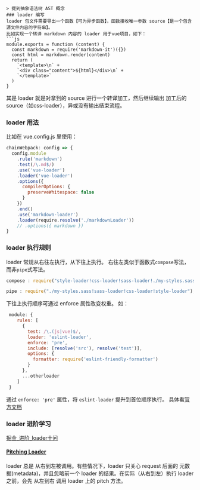 ```
> 提到抽象语法树 AST 概念
### loader 编写
loader 包文件需要导出一个函数【可为异步函数】，函数接收唯一参数 source【是一个包含源文件内容的字符串】。
比如实现一个转译 markdown 内容的 loader 用于vue项目，如下：
```js
module.exports = function (content) {
  const markdown = require('markdown-it')({})
  const html = markdown.render(content)
  return (
    `<template>\n` +
    `<div class="content">${html}</div>\n` +
    `</template>`
  )
}
```

其是 loader 就是对拿到的 source 进行一个转译加工，然后继续输出 加工后的 source（如css-loader），异或没有输出结束流程。

### loader 用法

比如在 vue.config.js 里使用：

```js
chainWebpack: config => {
  config.module
    .rule('markdown')
    .test(/\.md$/)
    .use('vue-loader')
    .loader('vue-loader')
    .options({
      compilerOptions: {
        preserveWhitespace: false
      }
    })
    .end()
    .use('markdown-loader')
    .loader(require.resolve('./markdownLoader'))
    // .options({ markdown })
}
```

### loader 执行规则

loader 常规从右往左执行，从下往上执行。
右往左类似于函数式`compose`写法，而非`pipe`式写法。

```js
compose : require("style-loader!css-loader!sass-loader!./my-styles.sass");

pipe : require("./my-styles.sass!sass-loader!css-loader!style-loader");
```

下往上执行顺序可通过 enforce 属性改变权重。
如：

```js
 module: {
    rules: [
      {
        test: /\.(js|vue)$/,
        loader: 'eslint-loader',
        enforce: 'pre',
        include: [resolve('src'), resolve('test')],
        options: {
          formatter: require('eslint-friendly-formatter')
        }
      },
      ...otherloader
    ]
 }
```

通过 `enforce: 'pre'` 属性，将 `eslint-loader` 提升到首位顺序执行。
具体看[官方文档](https://webpack.docschina.org/configuration/module/#ruleenforce)

### loader 进阶学习

[掘金_进阶_loader十问](https://juejin.cn/post/6844903693070909447)

#### [Pitching Loader](https://webpack.docschina.org/api/loaders/#pitching-loader)

loader 总是 从右到左被调用。有些情况下，loader 只关心 request 后面的 元数据(metadata)，并且忽略前一个 loader 的结果。在实际（从右到左）执行 loader 之前，会先 从左到右 调用 loader 上的 pitch 方法。

```

```
